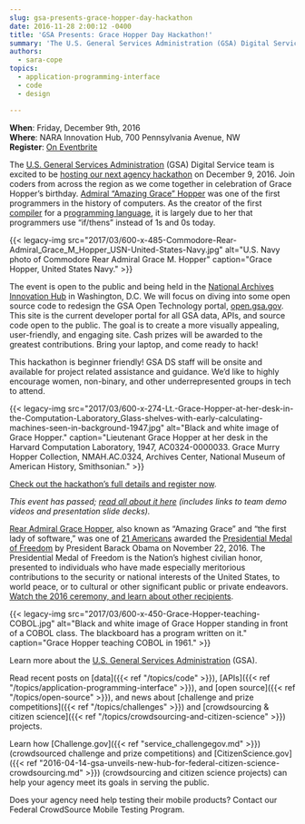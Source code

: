 ```yaml
---
slug: gsa-presents-grace-hopper-day-hackathon
date: 2016-11-28 2:00:12 -0400
title: 'GSA Presents: Grace Hopper Day Hackathon!'
summary: 'The U.S. General Services Administration (GSA) Digital Service team is excited to be hosting our next agency hackathon on December 9, 2016. Join coders from across the region as we come together in celebration of Grace Hopper’s birthday.'
authors:
  - sara-cope
topics:
  - application-programming-interface
  - code
  - design

---
```


**When**: Friday, December 9th, 2016<br />
**Where**: NARA Innovation Hub, 700 Pennsylvania Avenue, NW<br />
**Register**: [On Eventbrite](https://www.eventbrite.com/e/grace-hopper-day-hackathon-tickets-27668620589)

The [U.S. General Services Administration](http://www.gsa.gov/) (GSA) Digital Service team is excited to be [hosting our next agency hackathon](http://open.gsa.gov/grace-hopper-hackathon/) on December 9, 2016. Join coders from across the region as we come together in celebration of Grace Hopper’s birthday. [Admiral “Amazing Grace” Hopper](https://en.wikipedia.org/wiki/Grace_Hopper) was one of the first programmers in the history of computers. As the creator of the first [compiler](https://en.wikipedia.org/wiki/Compiler) for a p[rogramming language](https://en.wikipedia.org/wiki/Programming_language), it is largely due to her that programmers use “if/thens” instead of 1s and 0s today.

{{< legacy-img src="2017/03/600-x-485-Commodore-Rear-Admiral_Grace_M_Hopper_USN-United-States-Navy.jpg" alt="U.S. Navy photo of Commodore Rear Admiral Grace M. Hopper" caption="Grace Hopper, United States Navy." >}}

The event is open to the public and being held in the [National Archives Innovation Hub](https://www.archives.gov/innovation-hub) in Washington, D.C. We will focus on diving into some open source code to redesign the GSA Open Technology portal, [open.gsa.gov](http://open.gsa.gov/). This site is the current developer portal for all GSA data, APIs, and source code open to the public. The goal is to create a more visually appealing, user-friendly, and engaging site. Cash prizes will be awarded to the greatest contributions. Bring your laptop, and come ready to hack!

This hackathon is beginner friendly! GSA DS staff will be onsite and available for project related assistance and guidance. We’d like to highly encourage women, non-binary, and other underrepresented groups in tech to attend.

{{< legacy-img src="2017/03/600-x-274-Lt.-Grace-Hopper-at-her-desk-in-the-Computation-Laboratory_Glass-shelves-with-early-calculating-machines-seen-in-background-1947.jpg" alt="Black and white image of Grace Hopper." caption="Lieutenant Grace Hopper at her desk in the Harvard Computation Laboratory, 1947, AC0324-0000033. Grace Murry Hopper Collection, NMAH.AC.0324, Archives Center, National Museum of American History, Smithsonian." >}}

[Check out the hackathon’s full details and register now](http://open.gsa.gov/grace-hopper-hackathon/).

_This event has passed; [read all about it here](https://open.gsa.gov/events/grace-hopper-hackathon/) (includes links to team demo videos and presentation slide decks)._

[Rear Admiral Grace Hopper](http://fivethirtyeight.com/features/the-queen-of-code/), also known as “Amazing Grace” and “the first lady of software,” was one of [21 Americans](https://www.whitehouse.gov/the-press-office/2016/11/16/president-obama-names-recipients-presidential-medal-freedom) awarded the [Presidential Medal of Freedom](https://www.whitehouse.gov/blog/2016/11/22/celebrating-presidential-medal-freedom-winners-science-and-tech-garwin-hopper-and) by President Barack Obama on November 22, 2016. The Presidential Medal of Freedom is the Nation’s highest civilian honor, presented to individuals who have made especially meritorious contributions to the security or national interests of the United States, to world peace, or to cultural or other significant public or private endeavors. [Watch the 2016 ceremony, and learn about other recipients](https://obamawhitehouse.archives.gov/campaign/medal-of-freedom).

{{< legacy-img src="2017/03/600-x-450-Grace-Hopper-teaching-COBOL.jpg" alt="Black and white image of Grace Hopper standing in front of a COBOL class. The blackboard has a program written on it." caption="Grace Hopper teaching COBOL in 1961." >}}

Learn more about the [U.S. General Services Administration](http://www.gsa.gov/) (GSA).

Read recent posts on [data]({{< ref "/topics/code" >}}), [APIs]({{< ref "/topics/application-programming-interface" >}}), and [open source]({{< ref "/topics/open-source" >}}), and news about [challenge and prize competitions]({{< ref "/topics/challenges" >}}) and [crowdsourcing & citizen science]({{< ref "/topics/crowdsourcing-and-citizen-science" >}}) projects.

Learn how [Challenge.gov]({{< ref "service_challengegov.md" >}}) (crowdsourced challenge and prize competitions) and [CitizenScience.gov]({{< ref "2016-04-14-gsa-unveils-new-hub-for-federal-citizen-science-crowdsourcing.md" >}}) (crowdsourcing and citizen science projects) can help your agency meet its goals in serving the public.

Does your agency need help testing their mobile products? Contact our Federal CrowdSource Mobile Testing Program.
